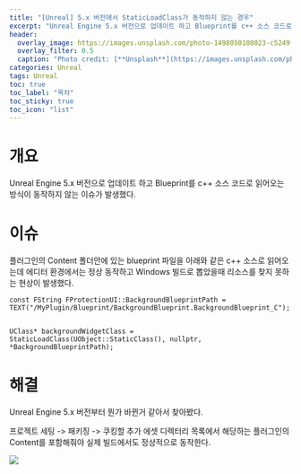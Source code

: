 ```yaml
---
title: "[Unreal] 5.x 버전에서 StaticLoadClass가 동작하지 않는 경우"
excerpt: "Unreal Engine 5.x 버전으로 업데이트 하고 Blueprint를 c++ 소스 코드로 읽어오는 방식이 동작하지 않는 이슈가 발생했다."
header:
  overlay_image: https://images.unsplash.com/photo-1498050108023-c5249f4df085?ixlib=rb-4.0.3&ixid=MnwxMjA3fDB8MHxwaG90by1wYWdlfHx8fGVufDB8fHx8&auto=format&fit=crop&w=1000&q=80
  overlay_filter: 0.5
  caption: "Photo credit: [**Unsplash**](https://images.unsplash.com/photo-1498050108023-c5249f4df085?ixlib=rb-4.0.3&ixid=MnwxMjA3fDB8MHxwaG90by1wYWdlfHx8fGVufDB8fHx8&auto=format&fit=crop&w=1000&q=80)"
categories: Unreal
tags: Unreal
toc: true
toc_label: "목차"
toc_sticky: true 
toc_icon: "list"
---
```


# 개요
Unreal Engine 5.x 버전으로 업데이트 하고 Blueprint를 c++ 소스 코드로 읽어오는 방식이 동작하지 않는 이슈가 발생했다.

# 이슈
플러그인의 Content 폴더안에 있는 blueprint 파일을 아래와 같은 c++ 소스로 읽어오는데 에디터 환경에서는 정상 동작하고 Windows 빌드로 뽑았을때 리소스를 찾지 못하는 현상이 발생했다.

<deckgo-highlight-code language="cpp" line-numbers="" terminal="carbon" theme="dracula" editable="false">
<code slot="code">const FString FProtectionUI::BackgroundBlueprintPath = TEXT("/MyPlugin/Blueprint/BackgroundBlueprint.BackgroundBlueprint_C");

UClass* backgroundWidgetClass = StaticLoadClass(UObject::StaticClass(), nullptr, *BackgroundBlueprintPath);
</code>
</deckgo-highlight-code>

# 해결
Unreal Engine 5.x 버전부터 뭔가 바뀐거 같아서 찾아봤다.

프로젝트 세팅 -> 패키징 -> 쿠킹할 추가 에셋 디렉터리 목록에서 해당하는 플러그인의 Content를 포함해줘야 실제 빌드에서도 정상적으로 동작한다.

![](https://velog.velcdn.com/images/puzzleleaf/post/6980fc94-c636-4455-ad2f-3f26a18a939d/image.png)

